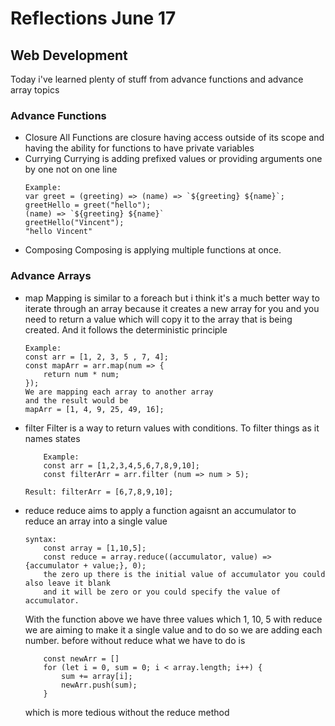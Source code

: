 # Reflections June 17

## Web Development

Today i've learned plenty of stuff from advance functions and advance array topics

### Advance Functions
- Closure
    All Functions are closure having access outside of its scope and having the ability for functions to have private variables
- Currying 
    Currying is adding prefixed values or providing arguments one by one not on one line 
    ```
    Example: 
    var greet = (greeting) => (name) => `${greeting} ${name}`;
    greetHello = greet("hello");
    (name) => `${greeting} ${name}`
    greetHello("Vincent");
    "hello Vincent"
    ```
- Composing
    Composing is applying multiple functions at once.

### Advance Arrays
- map
    Mapping is similar to a foreach but i think it's a much better way to iterate through an array
    because it creates a new array for you and you need to return a value which will copy it to the array
    that is being created. And it follows the deterministic principle
    ```
    Example:
    const arr = [1, 2, 3, 5 , 7, 4];
    const mapArr = arr.map(num => {
        return num * num;
    });
    We are mapping each array to another array
    and the result would be
    mapArr = [1, 4, 9, 25, 49, 16];
    ```
- filter
    Filter is a way to return values with conditions. To filter things as it names states
    ```
        Example:
        const arr = [1,2,3,4,5,6,7,8,9,10];
        const filterArr = arr.filter (num => num > 5);

    Result: filterArr = [6,7,8,9,10];
    ```
- reduce
    reduce aims to apply a function agaisnt an accumulator to reduce an array into a single value
    ```
    syntax:
        const array = [1,10,5];
        const reduce = array.reduce((accumulator, value) => {accumulator + value;}, 0);
        the zero up there is the initial value of accumulator you could also leave it blank
        and it will be zero or you could specify the value of accumulator.
    ```
    With the function above we have three values which 1, 10, 5  with reduce we are aiming to make it 
    a single value and to do so we are adding each number. before without reduce
    what we have to do is
    ```
        const newArr = []
        for (let i = 0, sum = 0; i < array.length; i++) {
            sum += array[i];
            newArr.push(sum);
        }
    ```
    which is more tedious without the reduce method